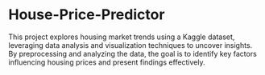 # House-Price-Predictor
This project explores housing market trends using a Kaggle dataset, leveraging data analysis and visualization techniques to uncover insights. By preprocessing and analyzing the data, the goal is to identify key factors influencing housing prices and present findings effectively.

